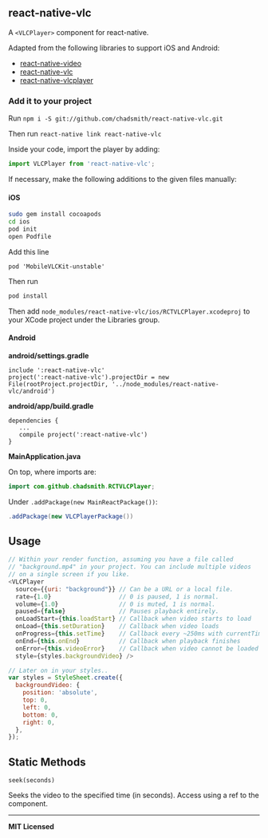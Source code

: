 ## react-native-vlc

A `<VLCPlayer>` component for react-native.

Adapted from the following libraries to support iOS and Android:

- [react-native-video](https://github.com/react-native-community/react-native-video)
- [react-native-vlc](https://github.com/Ivshti/react-native-vlc)
- [react-native-vlcplayer](https://github.com/xiongchuan86/react-native-vlcplayer)

### Add it to your project

Run `npm i -S git://github.com/chadsmith/react-native-vlc.git`

Then run `react-native link react-native-vlc`

Inside your code, import the player by adding:

```javascript
import VLCPlayer from 'react-native-vlc';
```

If necessary, make the following additions to the given files manually:

#### iOS

```bash
sudo gem install cocoapods
cd ios
pod init
open Podfile
```

Add this line

```
pod 'MobileVLCKit-unstable'
```

Then run

```bash
pod install
```

Then add `node_modules/react-native-vlc/ios/RCTVLCPlayer.xcodeproj` to your XCode project under the Libraries group.

#### Android

**android/settings.gradle**

```
include ':react-native-vlc'
project(':react-native-vlc').projectDir = new File(rootProject.projectDir, '../node_modules/react-native-vlc/android')
```

**android/app/build.gradle**

```
dependencies {
   ...
   compile project(':react-native-vlc')
}
```

**MainApplication.java**

On top, where imports are:

```java
import com.github.chadsmith.RCTVLCPlayer;
```

Under `.addPackage(new MainReactPackage())`:

```java
.addPackage(new VLCPlayerPackage())
```

## Usage

```javascript
// Within your render function, assuming you have a file called
// "background.mp4" in your project. You can include multiple videos
// on a single screen if you like.
<VLCPlayer
  source={{uri: "background"}} // Can be a URL or a local file.
  rate={1.0}                   // 0 is paused, 1 is normal.
  volume={1.0}                 // 0 is muted, 1 is normal.
  paused={false}               // Pauses playback entirely.
  onLoadStart={this.loadStart} // Callback when video starts to load
  onLoad={this.setDuration}    // Callback when video loads
  onProgress={this.setTime}    // Callback every ~250ms with currentTime
  onEnd={this.onEnd}           // Callback when playback finishes
  onError={this.videoError}    // Callback when video cannot be loaded
  style={styles.backgroundVideo} />

// Later on in your styles..
var styles = StyleSheet.create({
  backgroundVideo: {
    position: 'absolute',
    top: 0,
    left: 0,
    bottom: 0,
    right: 0,
  },
});
```
## Static Methods

`seek(seconds)`

Seeks the video to the specified time (in seconds). Access using a ref to the component.

---

**MIT Licensed**
